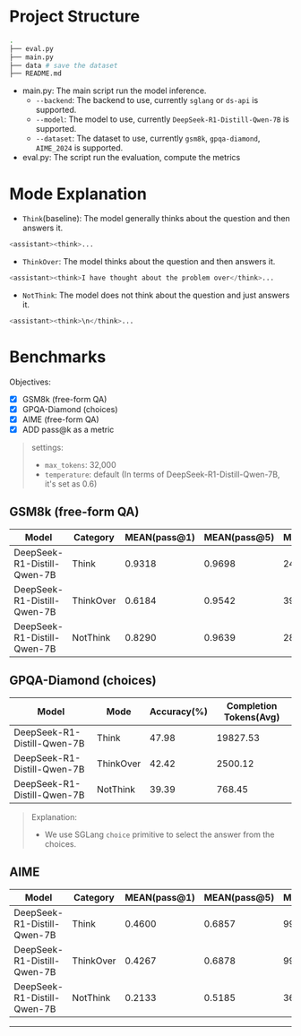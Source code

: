 # Project Structure

```bash
.
├── eval.py
├── main.py
├── data # save the dataset
├── README.md
```

- main.py: The main script run the model inference.
  - `--backend`: The backend to use, currently `sglang` or `ds-api` is supported.
  - `--model`: The model to use, currently `DeepSeek-R1-Distill-Qwen-7B` is supported.
  - `--dataset`: The dataset to use, currently `gsm8k`, `gpqa-diamond`, `AIME_2024` is supported.
- eval.py: The script run the evaluation, compute the metrics

# Mode Explanation

- `Think`(baseline): The model generally thinks about the question and then answers it.

```python
<assistant><think>...
```

- `ThinkOver`: The model thinks about the question and then answers it.

```python
<assistant><think>I have thought about the problem over</think>...
```

- `NotThink`: The model does not think about the question and just answers it.

```python
<assistant><think>\n</think>...
```

# Benchmarks

Objectives:

- [x] GSM8k (free-form QA)
- [x] GPQA-Diamond (choices)
- [x] AIME (free-form QA)
- [x] ADD pass@k as a metric

> settings:
>
> - `max_tokens`: 32,000
> - `temperature`: default (In terms of DeepSeek-R1-Distill-Qwen-7B, it's set as 0.6)

## GSM8k (free-form QA)

| Model | Category | MEAN(pass@1) | MEAN(pass@5) | MEAN(tokens) |
| --- | --- | --- | --- | --- |
| DeepSeek-R1-Distill-Qwen-7B | Think | 0.9318 | 0.9698 | 2463.3235 |
| DeepSeek-R1-Distill-Qwen-7B | ThinkOver | 0.6184 | 0.9542 | 393.2460 |
| DeepSeek-R1-Distill-Qwen-7B | NotThink | 0.8290 | 0.9639 | 289.5554 |

## GPQA-Diamond (choices)

| Model                       | Mode      | Accuracy(%) | Completion Tokens(Avg) |
| --------------------------- | --------- | ----------- | ---------------------- |
| DeepSeek-R1-Distill-Qwen-7B | Think     | 47.98       | 19827.53|
| DeepSeek-R1-Distill-Qwen-7B | ThinkOver | 42.42       | 2500.12|
| DeepSeek-R1-Distill-Qwen-7B | NotThink  | 39.39       | 768.45|

> Explanation:
>
> - We use SGLang `choice` primitive to select the answer from the choices.

## AIME

| Model | Category | MEAN(pass@1) | MEAN(pass@5) | MEAN(tokens) |
| --- | --- | --- | --- | --- |
| DeepSeek-R1-Distill-Qwen-7B | Think | 0.4600 | 0.6857 | 9934.0333 |
| DeepSeek-R1-Distill-Qwen-7B | ThinkOver | 0.4267 | 0.6878 | 9963.3867 |
| DeepSeek-R1-Distill-Qwen-7B | NotThink | 0.2133 | 0.5185 | 3664.4733 |

-- --
